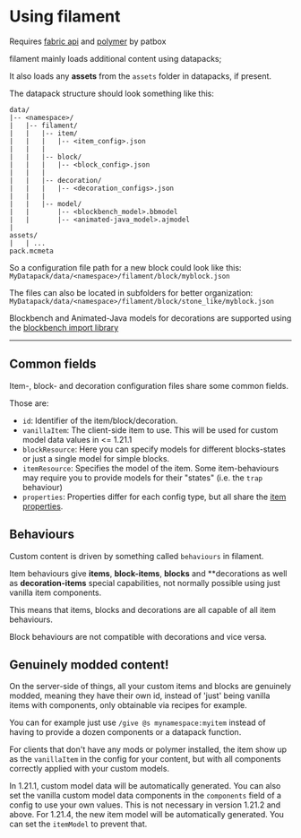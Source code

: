 # Using filament

Requires [fabric api](https://modrinth.com/mod/fabric-api) and [polymer](https://modrinth.com/mod/polymer) by patbox

filament mainly loads additional content using datapacks;

It also loads any **assets** from the `assets` folder in datapacks, if present.

The datapack structure should look something like this:
```
data/
|-- <namespace>/
|   |-- filament/
|   |   |-- item/
|   |   |   |-- <item_config>.json
|   |   |
|   |   |-- block/
|   |   |   |-- <block_config>.json
|   |   |
|   |   |-- decoration/
|   |   |   |-- <decoration_configs>.json
|   |   |
|   |   |-- model/
|   |       |-- <blockbench_model>.bbmodel
|   |       |-- <animated-java_model>.ajmodel
|
assets/
|   | ...
pack.mcmeta
```

So a configuration file path for a new block could look like this:
`MyDatapack/data/<namespace>/filament/block/myblock.json`

The files can also be located in subfolders for better organization:
`MyDatapack/data/<namespace>/filament/block/stone_like/myblock.json`

Blockbench and Animated-Java models for decorations are supported using the [blockbench import library](https://github.com/tomalbrc/blockbench-import-library)

---

## Common fields

Item-, block- and decoration configuration files share some common fields.

Those are:

- `id`: Identifier of the item/block/decoration.
- `vanillaItem`: The client-side item to use. This will be used for custom model data values in <= 1.21.1 
- `blockResource`: Here you can specify models for different blocks-states or just a single model for simple blocks.
- `itemResource`: Specifies the model of the item. Some item-behaviours may require you to provide models for their "states" (i.e. the `trap` behaviour) 
- `properties`: Properties differ for each config type, but all share the [item properties](content/item-properties.md).

## Behaviours 

Custom content is driven by something called `behaviours` in filament. 

Item behaviours give **items**, **block-items**, **blocks** and **decorations as well as **decoration-items** special capabilities, not normally possible using just vanilla item components.

This means that items, blocks and decorations are all capable of all item behaviours.

Block behaviours are not compatible with decorations and vice versa.

## Genuinely modded content!

On the server-side of things, all your custom items and blocks are genuinely modded, meaning they have their own id, instead of 'just' being vanilla items with components, only obtainable via recipes for example.

You can for example just use `/give @s mynamespace:myitem` instead of having to provide a dozen components or a datapack function.

For clients that don't have any mods or polymer installed, the item show up as the `vanillaItem` in the config for your content, but with all components correctly applied with your custom models.

In 1.21.1, custom model data will be automatically generated. You can also set the vanilla custom model data components in the `components` field of a config to use your own values.
This is not necessary in version 1.21.2 and above.
For 1.21.4, the new item model will be automatically generated. You can set the `itemModel` to prevent that.